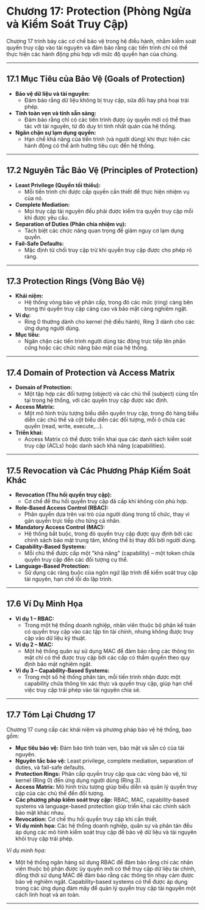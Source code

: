 # Chương 17: Protection (Phòng Ngừa và Kiểm Soát Truy Cập)

Chương 17 trình bày các cơ chế bảo vệ trong hệ điều hành, nhằm kiểm soát quyền truy cập vào tài nguyên và đảm bảo rằng các tiến trình chỉ có thể thực hiện các hành động phù hợp với mức độ quyền hạn của chúng.

---

## 17.1 Mục Tiêu của Bảo Vệ (Goals of Protection)

- **Bảo vệ dữ liệu và tài nguyên:**  
  - Đảm bảo rằng dữ liệu không bị truy cập, sửa đổi hay phá hoại trái phép.
- **Tính toàn vẹn và tính sẵn sàng:**  
  - Đảm bảo rằng chỉ có các tiến trình được ủy quyền mới có thể thao tác với tài nguyên, từ đó duy trì tính nhất quán của hệ thống.
- **Ngăn chặn sự lạm dụng quyền:**  
  - Hạn chế khả năng của tiến trình (và người dùng) khi thực hiện các hành động có thể ảnh hưởng tiêu cực đến hệ thống.

---

## 17.2 Nguyên Tắc Bảo Vệ (Principles of Protection)

- **Least Privilege (Quyền tối thiểu):**  
  - Mỗi tiến trình chỉ được cấp quyền cần thiết để thực hiện nhiệm vụ của nó.
- **Complete Mediation:**  
  - Mọi truy cập tài nguyên đều phải được kiểm tra quyền truy cập mỗi khi được yêu cầu.
- **Separation of Duties (Phân chia nhiệm vụ):**  
  - Tách biệt các chức năng quan trọng để giảm nguy cơ lạm dụng quyền.
- **Fail-Safe Defaults:**  
  - Mặc định từ chối truy cập trừ khi quyền truy cập được cho phép rõ ràng.

---

## 17.3 Protection Rings (Vòng Bảo Vệ)

- **Khái niệm:**  
  - Hệ thống vòng bảo vệ phân cấp, trong đó các mức (ring) càng bên trong thì quyền truy cập càng cao và bảo mật càng nghiêm ngặt.
- **Ví dụ:**  
  - Ring 0 thường dành cho kernel (hệ điều hành), Ring 3 dành cho các ứng dụng người dùng.
- **Mục tiêu:**  
  - Ngăn chặn các tiến trình người dùng tác động trực tiếp lên phần cứng hoặc các chức năng bảo mật của hệ thống.

---

## 17.4 Domain of Protection và Access Matrix

- **Domain of Protection:**  
  - Một tập hợp các đối tượng (object) và các chủ thể (subject) cùng tồn tại trong hệ thống, với các quyền truy cập được xác định.
- **Access Matrix:**  
  - Một mô hình trừu tượng biểu diễn quyền truy cập, trong đó hàng biểu diễn các chủ thể và cột biểu diễn các đối tượng, mỗi ô chứa các quyền (read, write, execute,…).
- **Triển khai:**  
  - Access Matrix có thể được triển khai qua các danh sách kiểm soát truy cập (ACLs) hoặc danh sách khả năng (capabilities).

---

## 17.5 Revocation và Các Phương Pháp Kiểm Soát Khác

- **Revocation (Thu hồi quyền truy cập):**  
  - Cơ chế để thu hồi quyền truy cập đã cấp khi không còn phù hợp.
- **Role-Based Access Control (RBAC):**  
  - Phân quyền dựa trên vai trò của người dùng trong tổ chức, thay vì gán quyền trực tiếp cho từng cá nhân.
- **Mandatory Access Control (MAC):**  
  - Hệ thống bắt buộc, trong đó quyền truy cập được quy định bởi các chính sách bảo mật trung tâm, không thể bị thay đổi bởi người dùng.
- **Capability-Based Systems:**  
  - Mỗi chủ thể được cấp một "khả năng" (capability) – một token chứa quyền truy cập đến các đối tượng cụ thể.
- **Language-Based Protection:**  
  - Sử dụng các ràng buộc của ngôn ngữ lập trình để kiểm soát truy cập tài nguyên, hạn chế lỗi do lập trình.

---

## 17.6 Ví Dụ Minh Họa

- **Ví dụ 1 – RBAC:**  
  - Trong một hệ thống doanh nghiệp, nhân viên thuộc bộ phận kế toán có quyền truy cập vào các tập tin tài chính, nhưng không được truy cập vào dữ liệu kỹ thuật.
- **Ví dụ 2 – MAC:**  
  - Một hệ thống quân sự sử dụng MAC để đảm bảo rằng các thông tin mật chỉ có thể được truy cập bởi các cấp có thẩm quyền theo quy định bảo mật nghiêm ngặt.
- **Ví dụ 3 – Capability-Based Systems:**  
  - Trong một số hệ thống phân tán, mỗi tiến trình nhận được một capability chứa thông tin xác thực và quyền truy cập, giúp hạn chế việc truy cập trái phép vào tài nguyên chia sẻ.

---

## 17.7 Tóm Lại Chương 17

Chương 17 cung cấp các khái niệm và phương pháp bảo vệ hệ thống, bao gồm:

- **Mục tiêu bảo vệ:** Đảm bảo tính toàn vẹn, bảo mật và sẵn có của tài nguyên.
- **Nguyên tắc bảo vệ:** Least privilege, complete mediation, separation of duties, và fail-safe defaults.
- **Protection Rings:** Phân cấp quyền truy cập qua các vòng bảo vệ, từ kernel (Ring 0) đến ứng dụng người dùng (Ring 3).
- **Access Matrix:** Mô hình trừu tượng giúp biểu diễn và quản lý quyền truy cập của các chủ thể đến đối tượng.
- **Các phương pháp kiểm soát truy cập:** RBAC, MAC, capability-based systems và language-based protection giúp triển khai các chính sách bảo mật khác nhau.
- **Revocation:** Cơ chế thu hồi quyền truy cập khi cần thiết.
- **Ví dụ minh họa:** Các hệ thống doanh nghiệp, quân sự và phân tán đều áp dụng các mô hình kiểm soát truy cập để bảo vệ dữ liệu và tài nguyên khỏi truy cập trái phép.

*Ví dụ minh họa:*  
- Một hệ thống ngân hàng sử dụng RBAC để đảm bảo rằng chỉ các nhân viên thuộc bộ phận được ủy quyền mới có thể truy cập dữ liệu tài chính, đồng thời sử dụng MAC để đảm bảo rằng các thông tin nhạy cảm được bảo vệ nghiêm ngặt. Capability-based systems có thể được áp dụng trong các ứng dụng đám mây để quản lý quyền truy cập tài nguyên một cách linh hoạt và an toàn.

---
